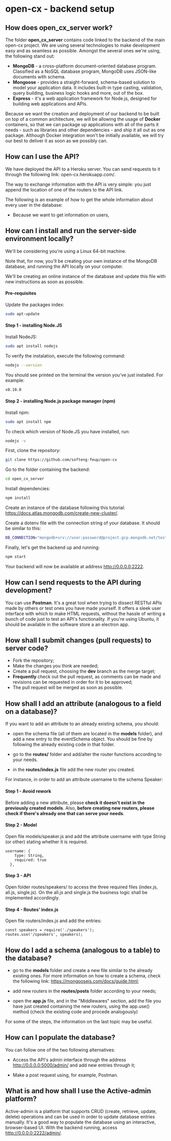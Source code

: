 # open-cx - backend setup

## How does open_cx_server work?
The folder **open_cx_server** contains code linked to the backend of the main open-cx project. We are using several technologies to make development easy and as seamless as possible. Amongst the several ones we're using, the following stand out:

- **MongoDB** - a cross-platform document-oriented database program. Classified as a NoSQL database program, MongoDB uses JSON-like documents with schema.
- **Mongoose** - provides a straight-forward, schema-based solution to model your application data. It includes built-in type casting, validation, query building, business logic hooks and more, out of the box.
- **Express** - it's a web application framework for Node.js, designed for building web applications and APIs.

Because we want the creation and deployment of our backend to be built on top of a common architecture, we will be allowing the usage of **Docker** containers, so that we can package up applications with all of the parts it needs - such as libraries and other dependencies - and ship it all out as one package. Although Docker integration won't be initially available, we will try our best to deliver it as soon as we possibly can.

## How can I use the API?

We have deployed the API to a Heroku server. You can send requests to it through the following link: open-cx.herokuapp.com/.

The way to exchange information with the API is very simple: you just append the location of one of the routers to the API link. 

The following is an example of how to get the whole information about every user in the database:
- Because we want to get information on users, 

## How can I install and run the server-side environment **locally**?

We'll be considering you're using a Linux 64-bit machine.

Note that, for now, you'll be creating your own instance of the MongoDB database, and running the API locally on your computer.

We'll be creating an online instance of the database and update this file with new instructions as soon as possible.

#### Pre-requisites
Update the packages index:
```Bash
sudo apt-update
```

#### Step 1 - installing Node.JS

Install NodeJS:
```Bash
sudo apt install nodejs
```

To verify the instalation, execute the following command:
```Bash
nodejs --version
```

You should see printed on the terminal the version you've just installed. For example:

```Bash
v8.10.0
```

#### Step 2 - installing Node.js package manager (npm)

Install npm:
```Bash
sudo apt install npm
```

To check which version of Node.JS you have installed, run:

```Bash
nodejs -v
```

First, clone the repository:

```Bash
git clone https://github.com/softeng-feup/open-cx
```

Go to the folder containing the backend:

```Bash
cd open_cx_server
```

Install dependencies:

```Bash
npm install
```

Create an instance of the database following this tutorial: https://docs.atlas.mongodb.com/create-new-cluster/.

Create a dotenv file with the connection string of your database. It should be similar to this:

```Bash
DB_CONNECTION="mongodb+srv://user:password@project.gcp.mongodb.net/test?retryWrites=true&w=majority"
```
Finally, let's get the backend up and running:

```Bash
npm start
```

Your backend will now be available at address http://0.0.0.0:2222.

## How can I send requests to the API during development?
You can use **Postman**. It's a great tool when trying to dissect RESTful APIs made by others or test ones you have made yourself. It offers a sleek user interface with which to make HTML requests, without the hassle of writing a bunch of code just to test an API's functionality. If you're using Ubuntu, it should be available in the software store a an electron app.

## How shall I submit changes (pull requests) to server code?
- Fork the repository;
- Make the changes you think are needed;
- Create a pull request, choosing the **dev** branch as the merge target;
- **Frequently** check out the pull request, as comments can be made and revisions can be requested in order for it to be approved;
- The pull request will be merged as soon as possible.

## How shall I add an attribute (analogous to a field on a database)?
If you want to add an attribute to an already existing schema, you should:

-  open the schema file (all of them are located in the **models** folder), and add a new entry to the eventSchema object. You should be fine by following the already existing code in that folder.

- go to the **routes/** folder and add/alter the router functions according to your needs.

- in the **routes/index.js** file add the new router you created.


For instance, in order to add an attribute username to the schema Speaker:

#### Step 1 - Avoid rework

Before adding a new attribute, please **check it doesn't exist in the previously created models**. Also, **before creating new routers, please check if there's already one that can serve your needs**.

#### Step 2 - Model

Open file models/speaker.js and add the attribute username with type String (or other) stating whether it is required.
```
username: {
    type: String,
    required: true
  },
```
  
#### Step 3 - API

Open folder routes/speakers/ to access the three required files (index.js, all.js, single.js). On the all.js and single.js the business logic shall be implemented accordingly.

#### Step 4 - Routes' index.js

Open file routers/index.js and add the entries:
```
const speakers = require('./speakers');
routes.use('/speakers', speakers);
```

## How do I add a schema (analogous to a table) to the database?
-  go to the **models** folder and create a new file similar to the already existing ones. For more information on how to create a schema, check the following link: https://mongoosejs.com/docs/guide.html;

- add new routers in the **routes/posts** folder according to your needs;

- open the **app.js** file, and in the "Middlewares" section, add the file you have just created containing the new routers, using the app.use() method (check the existing code and procede analogously)

For some of the steps, the information on the last topic may be useful.

## How can I populate the database?

You can follow one of the two following alternatives:

- Access the API's admin interface through the address http://0.0.0.0:5000/admin/ and add new entries through it;

- Make a post request using, for example, Postman.

## What is and how shall I use the Active-admin platform?
Active-admin is a platform that supports CRUD (create, retrieve, update, delete) operations and can be used in order to update database entries manually. It's a good way to populate the database using an interactive, browser-based UI. With the backend running, access http://0.0.0.0:2222/admin/.

